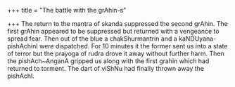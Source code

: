+++
title = "The battle with the grAhin-s"

+++
The return to the mantra of skanda suppressed the second grAhin. The
first grAhin appeared to be suppressed but returned with a vengeance to
spread fear. Then out of the blue a chakShurmantrin and a
kaNDUyana-pishAchinI were dispatched. For 10 minutes it the former sent
us into a state of terror but the prayoga of rudra drove it away without
further harm. Then the pishAch\~AnganA gripped us along with the first
grahin which had returned to torment. The dart of viShNu had finally
thrown away the pishAchI.
